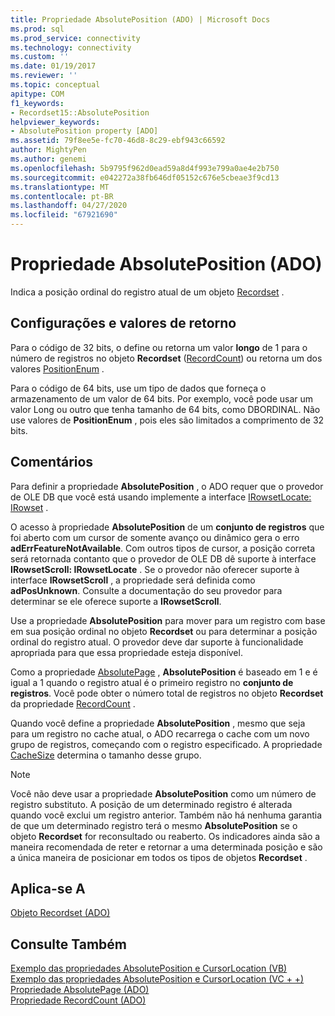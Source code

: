 ```yaml
---
title: Propriedade AbsolutePosition (ADO) | Microsoft Docs
ms.prod: sql
ms.prod_service: connectivity
ms.technology: connectivity
ms.custom: ''
ms.date: 01/19/2017
ms.reviewer: ''
ms.topic: conceptual
apitype: COM
f1_keywords:
- Recordset15::AbsolutePosition
helpviewer_keywords:
- AbsolutePosition property [ADO]
ms.assetid: 79f8ee5e-fc70-46d8-8c29-ebf943c66592
author: MightyPen
ms.author: genemi
ms.openlocfilehash: 5b9795f962d0ead59a8d4f993e799a0ae4e2b750
ms.sourcegitcommit: e042272a38fb646df05152c676e5cbeae3f9cd13
ms.translationtype: MT
ms.contentlocale: pt-BR
ms.lasthandoff: 04/27/2020
ms.locfileid: "67921690"
---
```

# <a name="absoluteposition-property-ado"></a>Propriedade AbsolutePosition (ADO)
Indica a posição ordinal do registro atual de um objeto [Recordset](../../../ado/reference/ado-api/recordset-object-ado.md) .  
  
## <a name="settings-and-return-values"></a>Configurações e valores de retorno  
 Para o código de 32 bits, o define ou retorna um valor **longo** de 1 para o número de registros no objeto **Recordset** ([RecordCount](../../../ado/reference/ado-api/recordcount-property-ado.md)) ou retorna um dos valores [PositionEnum](../../../ado/reference/ado-api/positionenum.md) .  
  
 Para o código de 64 bits, use um tipo de dados que forneça o armazenamento de um valor de 64 bits. Por exemplo, você pode usar um valor Long ou outro que tenha tamanho de 64 bits, como DBORDINAL. Não use valores de **PositionEnum** , pois eles são limitados a comprimento de 32 bits.  
  
## <a name="remarks"></a>Comentários  
 Para definir a propriedade **AbsolutePosition** , o ADO requer que o provedor de OLE DB que você está usando implemente a interface [IRowsetLocate: IRowset](https://msdn.microsoft.com/library/windows/desktop/ms721190.aspx) .  
  
 O acesso à propriedade **AbsolutePosition** de um **conjunto de registros** que foi aberto com um cursor de somente avanço ou dinâmico gera o erro **adErrFeatureNotAvailable**. Com outros tipos de cursor, a posição correta será retornada contanto que o provedor de OLE DB dê suporte à interface **IRowsetScroll: IRowsetLocate** . Se o provedor não oferecer suporte à interface **IRowsetScroll** , a propriedade será definida como **adPosUnknown**. Consulte a documentação do seu provedor para determinar se ele oferece suporte a **IRowsetScroll**.  
  
 Use a propriedade **AbsolutePosition** para mover para um registro com base em sua posição ordinal no objeto **Recordset** ou para determinar a posição ordinal do registro atual. O provedor deve dar suporte à funcionalidade apropriada para que essa propriedade esteja disponível.  
  
 Como a propriedade [AbsolutePage](../../../ado/reference/ado-api/absolutepage-property-ado.md) , **AbsolutePosition** é baseado em 1 e é igual a 1 quando o registro atual é o primeiro registro no **conjunto de registros**. Você pode obter o número total de registros no objeto **Recordset** da propriedade [RecordCount](../../../ado/reference/ado-api/recordcount-property-ado.md) .  
  
 Quando você define a propriedade **AbsolutePosition** , mesmo que seja para um registro no cache atual, o ADO recarrega o cache com um novo grupo de registros, começando com o registro especificado. A propriedade [CacheSize](../../../ado/reference/ado-api/cachesize-property-ado.md) determina o tamanho desse grupo.  
  
> [!NOTE]
>  Você não deve usar a propriedade **AbsolutePosition** como um número de registro substituto. A posição de um determinado registro é alterada quando você exclui um registro anterior. Também não há nenhuma garantia de que um determinado registro terá o mesmo **AbsolutePosition** se o objeto **Recordset** for reconsultado ou reaberto. Os indicadores ainda são a maneira recomendada de reter e retornar a uma determinada posição e são a única maneira de posicionar em todos os tipos de objetos **Recordset** .  
  
## <a name="applies-to"></a>Aplica-se A  
 [Objeto Recordset (ADO)](../../../ado/reference/ado-api/recordset-object-ado.md)  
  
## <a name="see-also"></a>Consulte Também  
 [Exemplo das propriedades AbsolutePosition e CursorLocation (VB)](../../../ado/reference/ado-api/absoluteposition-and-cursorlocation-properties-example-vb.md)   
 [Exemplo das propriedades AbsolutePosition e CursorLocation (VC + +)](../../../ado/reference/ado-api/absoluteposition-and-cursorlocation-properties-example-vc.md)   
 [Propriedade AbsolutePage (ADO)](../../../ado/reference/ado-api/absolutepage-property-ado.md)   
 [Propriedade RecordCount (ADO)](../../../ado/reference/ado-api/recordcount-property-ado.md)

